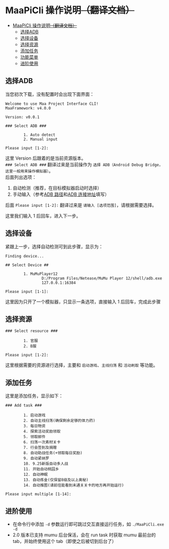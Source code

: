 # MaaPiCli 操作说明~~（翻译文档）~~

- [MaaPiCli 操作说明~~（翻译文档）~~](#maapicli-操作说明翻译文档)
  - [选择ADB](#选择adb)
  - [选择设备](#选择设备)
  - [选择资源](#选择资源)
  - [添加任务](#添加任务)
  - [功能菜单](#功能菜单)
  - [进阶使用](#进阶使用)

## 选择ADB

当您初次下载，没有配置时会出现下面界面：

```plaintext
Welcome to use Maa Project Interface CLI!
MaaFramework: v4.0.0

Version: v0.0.1

### Select ADB ###

        1. Auto detect
        2. Manual input

Please input [1-2]:
```

这里 Version 后跟着的是当前资源版本。  
`### Select ADB ###` 翻译过来是当前操作为 `选择 ADB（Android Debug Bridge，这里一般用来操作模拟器）`。  
后面列出选项：

1. 自动检测（推荐，在目标模拟器启动时选择）
2. 手动输入（参考[ADB 路径](连接设置.md#adb-路径)和[ADB 连接地址](连接设置.md#连接地址)填写）

后面 `Please input [1-2]:` 翻译过来是 `请输入 [选项范围]`，请根据需要选择。

这里我们输入 1 后回车，进入下一步。

## 选择设备

紧跟上一步，选择自动检测可到此步骤，显示为：

```plaintext
Finding device...

## Select Device ##

        1. MuMuPlayer12
                D:/Program Files/Netease/MuMu Player 12/shell/adb.exe
                127.0.0.1:16384

Please input [1-1]:
```

这里因为只开了一个模拟器，只显示一条选项，直接输入 1 后回车，完成此步骤

## 选择资源

```plaintext
### Select resource ###

        1. 官服
        2. B服

Please input [1-2]:
```

这里根据需要的资源进行选择，主要和 `启动游戏`、`主线扫荡` 和 `活动刷取` 等功能。

## 添加任务

这里是添加任务，显示如下：

```plaintext
### Add task ###

        1. 启动游戏
        2. 自动主线扫荡(确保剩余足够的体力药)
        3. 每日物资
        4. 探索活动奖励领取
        5. 领取邮件
        6. 扫荡一次素材关卡
        7. 行会签到及捐赠
        8. 自动助战任务(+领取每日奖励)
        9. 自动紧纳罗
        10. 9.25新版自动多人战
        11. 开始自动桃园乡
        12. 自动神眠
        13. 自动炼金(仅保留8级及以上奥秘)
        14. 自动推图(请前往能看到未通关关卡的地方再开始运行)

Please input multiple [1-14]:
```

## 进阶使用

- 在命令行中添加 `-d` 参数运行即可跳过交互直接运行任务，如 `./MaaPiCli.exe -d`
- 2.0 版本已支持 mumu 后台保活，会在 run task 时获取 mumu 最前台的 tab，并始终使用这个 tab（即使之后被切到后台了）
